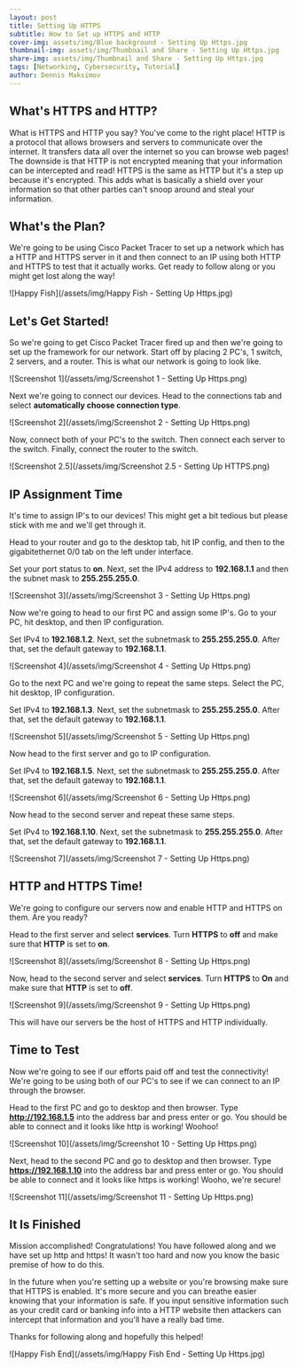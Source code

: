 ```yaml
---
layout: post
title: Setting Up HTTPS
subtitle: How to Set up HTTPS and HTTP
cover-img: assets/img/Blue background - Setting Up Https.jpg
thumbnail-img: assets/img/Thumbnail and Share - Setting Up Https.jpg
share-img: assets/img/Thumbnail and Share - Setting Up Https.jpg
tags: [Networking, Cybersecurity, Tutorial]
author: Dennis Maksimov
---
```


## What's HTTPS and HTTP?

What is HTTPS and HTTP you say? You've come to the right place! HTTP is a protocol that allows browsers and servers to communicate over the internet. It transfers data all over the internet so you can browse web pages! The downside is that HTTP is not encrypted meaning that your information can be intercepted and read! HTTPS is the same as HTTP but it's a step up because it's encrypted. This adds what is basically a shield over your information so that other parties can't snoop around and steal your information.

## What's the Plan?

We're going to be using Cisco Packet Tracer to set up a network which has a HTTP and HTTPS server in it and then connect to an IP using both HTTP and HTTPS to test that it actually works. Get ready to follow along or you might get lost along the way!

![Happy Fish](/assets/img/Happy Fish - Setting Up Https.jpg)

## Let's Get Started!

So we're going to get Cisco Packet Tracer fired up and then we're going to set up the framework for our network. Start off by placing 2 PC's, 1 switch, 2 servers, and a router. This is what our network is going to look like.

![Screenshot 1](/assets/img/Screenshot 1 - Setting Up Https.png)

Next we're going to connect our devices. Head to the connections tab and select **automatically choose connection type**. 

![Screenshot 2](/assets/img/Screenshot 2 - Setting Up Https.png)

Now, connect both of your PC's to the switch. Then connect each server to the switch. Finally, connect the router to the switch.

![Screenshot 2.5](/assets/img/Screenshot 2.5 - Setting Up HTTPS.png)

## IP Assignment Time

It's time to assign IP's to our devices! This might get a bit tedious but please stick with me and we'll get through it.

Head to your router and go to the desktop tab, hit IP config, and then to the gigabitethernet 0/0 tab on the left under interface. 

Set your port status to **on**. Next, set the IPv4 address to **192.168.1.1** and then the subnet mask to **255.255.255.0**.

![Screenshot 3](/assets/img/Screenshot 3 - Setting Up Https.png)

Now we're going to head to our first PC and assign some IP's. Go to your PC, hit desktop, and then IP configuration. 

Set IPv4 to **192.168.1.2**. Next, set the subnetmask to **255.255.255.0**. After that, set the default gateway to **192.168.1.1**.

![Screenshot 4](/assets/img/Screenshot 4 - Setting Up Https.png)

Go to the next PC and we're going to repeat the same steps. Select the PC, hit desktop, IP configuration. 

Set IPv4 to **192.168.1.3**. Next, set the subnetmask to **255.255.255.0**. After that, set the default gateway to **192.168.1.1**.

![Screenshot 5](/assets/img/Screenshot 5 - Setting Up Https.png)

Now head to the first server and go to IP configuration.

Set IPv4 to **192.168.1.5**. Next, set the subnetmask to **255.255.255.0**. After that, set the default gateway to **192.168.1.1**.

![Screenshot 6](/assets/img/Screenshot 6 - Setting Up Https.png)

Now head to the second server and repeat these same steps.

Set IPv4 to **192.168.1.10**. Next, set the subnetmask to **255.255.255.0**. After that, set the default gateway to **192.168.1.1**.

![Screenshot 7](/assets/img/Screenshot 7 - Setting Up Https.png)

## HTTP and HTTPS Time!

We're going to configure our servers now and enable HTTP and HTTPS on them. Are you ready?

Head to the first server and select **services**. Turn **HTTPS** to **off** and make sure that **HTTP** is set to **on**.

![Screenshot 8](/assets/img/Screenshot 8 - Setting Up Https.png)

Now, head to the second server and select **services**. Turn **HTTPS** to **On** and make sure that **HTTP** is set to **off**.

![Screenshot 9](/assets/img/Screenshot 9 - Setting Up Https.png)

This will have our servers be the host of HTTPS and HTTP individually.

## Time to Test

Now we're going to see if our efforts paid off and test the connectivity! We're going to be using both of our PC's to see if we can connect to an IP through the browser.

Head to the first PC and go to desktop and then browser. Type **http://192.168.1.5** into the address bar and press enter or go. You should be able to connect and it looks like http is working! Woohoo!

![Screenshot 10](/assets/img/Screenshot 10 - Setting Up Https.png)

Next, head to the second PC and go to desktop and then browser. Type **https://192.168.1.10** into the address bar and press enter or go. You should be able to connect and it looks like https is working! Wooho, we're secure!

![Screenshot 11](/assets/img/Screenshot 11 - Setting Up Https.png)

## It Is Finished

Mission accomplished! Congratulations! You have followed along and we have set up http and https! It wasn't too hard and now you know the basic premise of how to do this. 

In the future when you're setting up a website or you're browsing make sure that HTTPS is enabled. It's more secure and you can breathe easier knowing that your information is safe. If you input sensitive information such as your credit card or banking info into a HTTP website then attackers can intercept that information and you'll have a really bad time.

Thanks for following along and hopefully this helped! 

![Happy Fish End](/assets/img/Happy Fish End - Setting Up Https.jpg)
